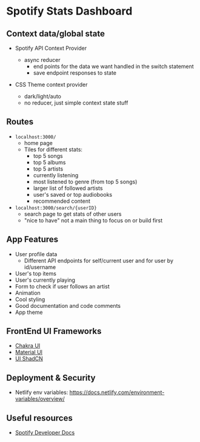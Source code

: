 # Spotify Stats Dashboard

## Context data/global state

* Spotify API Context Provider
    * async reducer
        * end points for the data we want handled in the switch statement
        * save endpoint responses to state

* CSS Theme context provider
    * dark/light/auto
    * no reducer, just simple context state stuff

## Routes

* `localhost:3000/`
    * home page
    * Tiles for different stats:
        * top 5 songs
        * top 5 albums
        * top 5 artists
        * currently listening
        * most listened to genre (from top 5 songs)
        * larger list of followed artists
        * user's saved or top audiobooks
        * recommended content
* `localhost:3000/search/{userID}`
    * search page to get stats of other users
    * "nice to have" not a main thing to focus on or build first

## App Features

* User profile data
    * Different API endpoints for self/current user and for user by id/username 
* User's top items
* User's currently playing
* Form to check if user follows an artist
* Animation
* Cool styling
* Good documentation and code comments
* App theme

## FrontEnd UI Frameworks

* [Chakra UI](https://v2.chakra-ui.com/)
* [Material UI](https://mui.com/)
* [UI ShadCN](https://ui.shadcn.com/)

## Deployment & Security

* Netlify env variables: https://docs.netlify.com/environment-variables/overview/

## Useful resources

* [Spotify Developer Docs](https://developer.spotify.com/documentation/web-api)